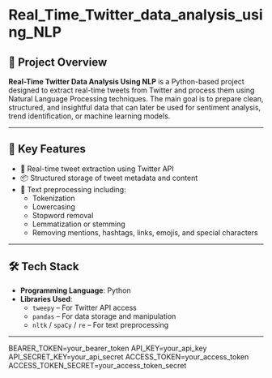 # Real_Time_Twitter_data_analysis_using_NLP
## 📌 Project Overview

**Real-Time Twitter Data Analysis Using NLP** is a Python-based project designed to extract real-time tweets from Twitter and process them using Natural Language Processing techniques. The main goal is to prepare clean, structured, and insightful data that can later be used for sentiment analysis, trend identification, or machine learning models.

---

## 🚀 Key Features

- 🔄 Real-time tweet extraction using Twitter API
- 📦 Structured storage of tweet metadata and content
- 🧹 Text preprocessing including:
  - Tokenization
  - Lowercasing
  - Stopword removal
  - Lemmatization or stemming
  - Removing mentions, hashtags, links, emojis, and special characters

---

## 🛠️ Tech Stack

- **Programming Language**: Python
- **Libraries Used**:
  - `tweepy` – For Twitter API access
  - `pandas` – For data storage and manipulation
  - `nltk` / `spaCy` / `re` – For text preprocessing

---

BEARER_TOKEN=your_bearer_token
API_KEY=your_api_key
API_SECRET_KEY=your_api_secret
ACCESS_TOKEN=your_access_token
ACCESS_TOKEN_SECRET=your_access_token_secret


   

